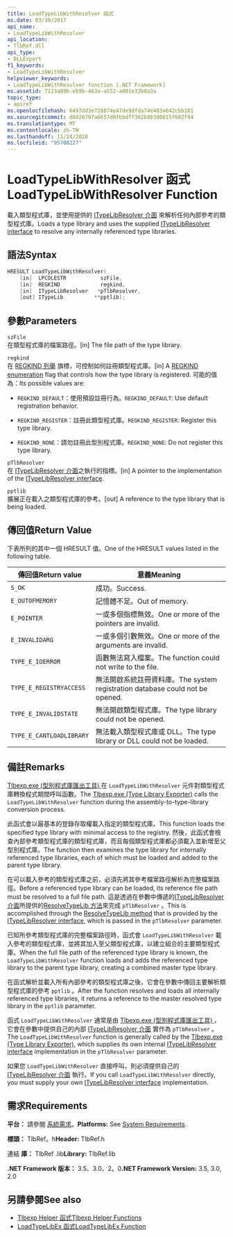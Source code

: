 ```yaml
---
title: LoadTypeLibWithResolver 函式
ms.date: 03/30/2017
api_name:
- LoadTypeLibWithResolver
api_location:
- TlbRef.dll
api_type:
- DLLExport
f1_keywords:
- LoadTypeLibWithResolver
helpviewer_keywords:
- LoadTypeLibWithResolver function [.NET Framework]
ms.assetid: 7123a89b-eb9b-463a-a552-a081e33b0a3a
topic_type:
- apiref
ms.openlocfilehash: 6497dd3e720874e47de9dfda74e483a642cbb181
ms.sourcegitcommit: d8020797a6657d0fbbdff362b80300815f682f94
ms.translationtype: MT
ms.contentlocale: zh-TW
ms.lasthandoff: 11/24/2020
ms.locfileid: "95708227"
---
```

# <a name="loadtypelibwithresolver-function"></a><span data-ttu-id="53577-102">LoadTypeLibWithResolver 函式</span><span class="sxs-lookup"><span data-stu-id="53577-102">LoadTypeLibWithResolver Function</span></span>

<span data-ttu-id="53577-103">載入類型程式庫，並使用提供的 [ITypeLibResolver 介面](itypelibresolver-interface.md) 來解析任何內部參考的類型程式庫。</span><span class="sxs-lookup"><span data-stu-id="53577-103">Loads a type library and uses the supplied [ITypeLibResolver interface](itypelibresolver-interface.md) to resolve any internally referenced type libraries.</span></span>  
  
## <a name="syntax"></a><span data-ttu-id="53577-104">語法</span><span class="sxs-lookup"><span data-stu-id="53577-104">Syntax</span></span>  
  
```cpp  
HRESULT LoadTypeLibWithResolver(  
    [in]  LPCOLESTR           szFile,  
    [in]  REGKIND             regkind,  
    [in]  ITypeLibResolver   *pTlbResolver,  
    [out] ITypeLib          **pptlib);  
```  
  
## <a name="parameters"></a><span data-ttu-id="53577-105">參數</span><span class="sxs-lookup"><span data-stu-id="53577-105">Parameters</span></span>  

 `szFile`  
 <span data-ttu-id="53577-106">在類型程式庫的檔案路徑。</span><span class="sxs-lookup"><span data-stu-id="53577-106">[in] The file path of the type library.</span></span>  
  
 `regkind`  
 <span data-ttu-id="53577-107">在 [REGKIND 列舉](/windows/win32/api/oleauto/ne-oleauto-regkind) 旗標，可控制如何註冊類型程式庫。</span><span class="sxs-lookup"><span data-stu-id="53577-107">[in] A [REGKIND enumeration](/windows/win32/api/oleauto/ne-oleauto-regkind) flag that controls how the type library is registered.</span></span> <span data-ttu-id="53577-108">可能的值為：</span><span class="sxs-lookup"><span data-stu-id="53577-108">Its possible values are:</span></span>  
  
- <span data-ttu-id="53577-109">`REGKIND_DEFAULT`：使用預設註冊行為。</span><span class="sxs-lookup"><span data-stu-id="53577-109">`REGKIND_DEFAULT`: Use default registration behavior.</span></span>  
  
- <span data-ttu-id="53577-110">`REGKIND_REGISTER`：註冊此類型程式庫。</span><span class="sxs-lookup"><span data-stu-id="53577-110">`REGKIND_REGISTER`: Register this type library.</span></span>  
  
- <span data-ttu-id="53577-111">`REGKIND_NONE`：請勿註冊此型別程式庫。</span><span class="sxs-lookup"><span data-stu-id="53577-111">`REGKIND_NONE`: Do not register this type library.</span></span>  
  
 `pTlbResolver`  
 <span data-ttu-id="53577-112">在 [ITypeLibResolver 介面](itypelibresolver-interface.md)之執行的指標。</span><span class="sxs-lookup"><span data-stu-id="53577-112">[in] A pointer to the implementation of the [ITypeLibResolver interface](itypelibresolver-interface.md).</span></span>  
  
 `pptlib`  
 <span data-ttu-id="53577-113">擴展正在載入之類型程式庫的參考。</span><span class="sxs-lookup"><span data-stu-id="53577-113">[out] A reference to the type library that is being loaded.</span></span>  
  
## <a name="return-value"></a><span data-ttu-id="53577-114">傳回值</span><span class="sxs-lookup"><span data-stu-id="53577-114">Return Value</span></span>  

 <span data-ttu-id="53577-115">下表所列的其中一個 HRESULT 值。</span><span class="sxs-lookup"><span data-stu-id="53577-115">One of the HRESULT values listed in the following table.</span></span>  
  
|<span data-ttu-id="53577-116">傳回值</span><span class="sxs-lookup"><span data-stu-id="53577-116">Return value</span></span>|<span data-ttu-id="53577-117">意義</span><span class="sxs-lookup"><span data-stu-id="53577-117">Meaning</span></span>|  
|------------------|-------------|  
|`S_OK`|<span data-ttu-id="53577-118">成功。</span><span class="sxs-lookup"><span data-stu-id="53577-118">Success.</span></span>|  
|`E_OUTOFMEMORY`|<span data-ttu-id="53577-119">記憶體不足。</span><span class="sxs-lookup"><span data-stu-id="53577-119">Out of memory.</span></span>|  
|`E_POINTER`|<span data-ttu-id="53577-120">一或多個指標無效。</span><span class="sxs-lookup"><span data-stu-id="53577-120">One or more of the pointers are invalid.</span></span>|  
|`E_INVALIDARG`|<span data-ttu-id="53577-121">一或多個引數無效。</span><span class="sxs-lookup"><span data-stu-id="53577-121">One or more of the arguments are invalid.</span></span>|  
|`TYPE_E_IOERROR`|<span data-ttu-id="53577-122">函數無法寫入檔案。</span><span class="sxs-lookup"><span data-stu-id="53577-122">The function could not write to the file.</span></span>|  
|`TYPE_E_REGISTRYACCESS`|<span data-ttu-id="53577-123">無法開啟系統註冊資料庫。</span><span class="sxs-lookup"><span data-stu-id="53577-123">The system registration database could not be opened.</span></span>|  
|`TYPE_E_INVALIDSTATE`|<span data-ttu-id="53577-124">無法開啟類型程式庫。</span><span class="sxs-lookup"><span data-stu-id="53577-124">The type library could not be opened.</span></span>|  
|`TYPE_E_CANTLOADLIBRARY`|<span data-ttu-id="53577-125">無法載入類型程式庫或 DLL。</span><span class="sxs-lookup"><span data-stu-id="53577-125">The type library or DLL could not be loaded.</span></span>|  
  
## <a name="remarks"></a><span data-ttu-id="53577-126">備註</span><span class="sxs-lookup"><span data-stu-id="53577-126">Remarks</span></span>  

 <span data-ttu-id="53577-127">[Tlbexp.exe (型別程式庫匯出工具) ](../../tools/tlbexp-exe-type-library-exporter.md)在 `LoadTypeLibWithResolver` 元件對類型程式庫轉換程式期間呼叫函數。</span><span class="sxs-lookup"><span data-stu-id="53577-127">The [Tlbexp.exe (Type Library Exporter)](../../tools/tlbexp-exe-type-library-exporter.md) calls the `LoadTypeLibWithResolver` function during the assembly-to-type-library conversion process.</span></span>  
  
 <span data-ttu-id="53577-128">此函式會以最基本的登錄存取權載入指定的類型程式庫。</span><span class="sxs-lookup"><span data-stu-id="53577-128">This function loads the specified type library with minimal access to the registry.</span></span> <span data-ttu-id="53577-129">然後，此函式會檢查內部參考類型程式庫的類型程式庫，而且每個類型程式庫都必須載入並新增至父型別程式庫。</span><span class="sxs-lookup"><span data-stu-id="53577-129">The function then examines the type library for internally referenced type libraries, each of which must be loaded and added to the parent type library.</span></span>  
  
 <span data-ttu-id="53577-130">在可以載入參考的類型程式庫之前，必須先將其參考檔案路徑解析為完整檔案路徑。</span><span class="sxs-lookup"><span data-stu-id="53577-130">Before a referenced type library can be loaded, its reference file path must be resolved to a full file path.</span></span> <span data-ttu-id="53577-131">這是透過在參數中傳遞的[ITypeLibResolver 介面](itypelibresolver-interface.md)所提供的[ResolveTypeLib 方法](resolvetypelib-method.md)來完成 `pTlbResolver` 。</span><span class="sxs-lookup"><span data-stu-id="53577-131">This is accomplished through the [ResolveTypeLib method](resolvetypelib-method.md) that is provided by the [ITypeLibResolver interface](itypelibresolver-interface.md), which is passed in the `pTlbResolver` parameter.</span></span>  
  
 <span data-ttu-id="53577-132">已知所參考類型程式庫的完整檔案路徑時，函式會 `LoadTypeLibWithResolver` 載入參考的類型程式庫，並將其加入至父類型程式庫，以建立組合的主要類型程式庫。</span><span class="sxs-lookup"><span data-stu-id="53577-132">When the full file path of the referenced type library is known, the `LoadTypeLibWithResolver` function loads and adds the referenced type library to the parent type library, creating a combined master type library.</span></span>  
  
 <span data-ttu-id="53577-133">在函式解析並載入所有內部參考的類型程式庫之後，它會在參數中傳回主要解析類型程式庫的參考 `pptlib` 。</span><span class="sxs-lookup"><span data-stu-id="53577-133">After the function resolves and loads all internally referenced type libraries, it returns a reference to the master resolved type library in the `pptlib` parameter.</span></span>  
  
 <span data-ttu-id="53577-134">函式 `LoadTypeLibWithResolver` 通常是由 [Tlbexp.exe (型別程式庫匯出工具) ](../../tools/tlbexp-exe-type-library-exporter.md)，它會在參數中提供自己的內部 [ITypeLibResolver 介面](itypelibresolver-interface.md) 實作為 `pTlbResolver` 。</span><span class="sxs-lookup"><span data-stu-id="53577-134">The `LoadTypeLibWithResolver` function is generally called by the [Tlbexp.exe (Type Library Exporter)](../../tools/tlbexp-exe-type-library-exporter.md), which supplies its own internal [ITypeLibResolver interface](itypelibresolver-interface.md) implementation in the `pTlbResolver` parameter.</span></span>  
  
 <span data-ttu-id="53577-135">如果您 `LoadTypeLibWithResolver` 直接呼叫，則必須提供自己的 [ITypeLibResolver 介面](itypelibresolver-interface.md) 執行。</span><span class="sxs-lookup"><span data-stu-id="53577-135">If you call `LoadTypeLibWithResolver` directly, you must supply your own [ITypeLibResolver interface](itypelibresolver-interface.md) implementation.</span></span>  
  
## <a name="requirements"></a><span data-ttu-id="53577-136">需求</span><span class="sxs-lookup"><span data-stu-id="53577-136">Requirements</span></span>  

 <span data-ttu-id="53577-137">**平台：** 請參閱 [系統需求](../../get-started/system-requirements.md)。</span><span class="sxs-lookup"><span data-stu-id="53577-137">**Platforms:** See [System Requirements](../../get-started/system-requirements.md).</span></span>  
  
 <span data-ttu-id="53577-138">**標頭：** TlbRef。h</span><span class="sxs-lookup"><span data-stu-id="53577-138">**Header:** TlbRef.h</span></span>  
  
 <span data-ttu-id="53577-139">連結 **庫：** TlbRef .lib</span><span class="sxs-lookup"><span data-stu-id="53577-139">**Library:** TlbRef.lib</span></span>  
  
 <span data-ttu-id="53577-140">**.NET Framework 版本：** 3.5、3.0、2。0</span><span class="sxs-lookup"><span data-stu-id="53577-140">**.NET Framework Version:** 3.5, 3.0, 2.0</span></span>  
  
## <a name="see-also"></a><span data-ttu-id="53577-141">另請參閱</span><span class="sxs-lookup"><span data-stu-id="53577-141">See also</span></span>

- [<span data-ttu-id="53577-142">Tlbexp Helper 函式</span><span class="sxs-lookup"><span data-stu-id="53577-142">Tlbexp Helper Functions</span></span>](index.md)
- [<span data-ttu-id="53577-143">LoadTypeLibEx 函式</span><span class="sxs-lookup"><span data-stu-id="53577-143">LoadTypeLibEx Function</span></span>](/previous-versions/windows/desktop/api/oleauto/nf-oleauto-loadtypelibex)
